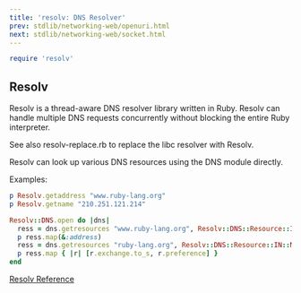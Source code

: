 ```yaml
---
title: 'resolv: DNS Resolver'
prev: stdlib/networking-web/openuri.html
next: stdlib/networking-web/socket.html
---
```



```ruby
require 'resolv'
```

## Resolv[](#resolv)

Resolv is a thread-aware DNS resolver library written in Ruby. Resolv
can handle multiple DNS requests concurrently without blocking the
entire Ruby interpreter.

See also resolv-replace.rb to replace the libc resolver with Resolv.

Resolv can look up various DNS resources using the DNS module directly.

Examples:


```ruby
p Resolv.getaddress "www.ruby-lang.org"
p Resolv.getname "210.251.121.214"

Resolv::DNS.open do |dns|
  ress = dns.getresources "www.ruby-lang.org", Resolv::DNS::Resource::IN::A
  p ress.map(&:address)
  ress = dns.getresources "ruby-lang.org", Resolv::DNS::Resource::IN::MX
  p ress.map { |r| [r.exchange.to_s, r.preference] }
end
```

<a
href='https://ruby-doc.org/stdlib-2.7.0/libdoc/resolv/rdoc/Resolv.html'
class='ruby-doc remote' target='_blank'>Resolv Reference</a>

